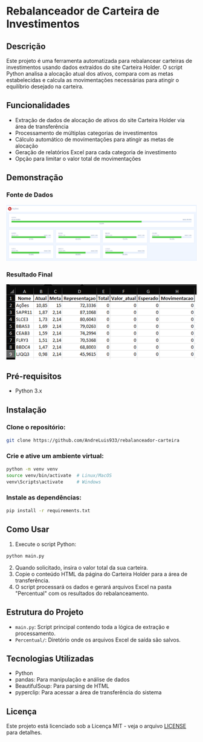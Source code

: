 # Rebalanceador de Carteira de Investimentos

## Descrição

Este projeto é uma ferramenta automatizada para rebalancear carteiras de investimentos usando dados extraídos do site Carteira Holder. O script Python analisa a alocação atual dos ativos, compara com as metas estabelecidas e calcula as movimentações necessárias para atingir o equilíbrio desejado na carteira.

## Funcionalidades

- Extração de dados de alocação de ativos do site Carteira Holder via área de transferência
- Processamento de múltiplas categorias de investimentos
- Cálculo automático de movimentações para atingir as metas de alocação
- Geração de relatórios Excel para cada categoria de investimento
- Opção para limitar o valor total de movimentações

## Demonstração

### Fonte de Dados
![Site onde vai ser extraido os dados](screenshots/site_holder.png)

### Resultado Final
![Resultado Final](screenshots/Resultado.png)

## Pré-requisitos

- Python 3.x

## Instalação

### Clone o repositório:
```bash
git clone https://github.com/AndreLuis933/rebalanceador-carteira
```
### Crie e ative um ambiente virtual:
```bash
python -m venv venv
source venv/bin/activate  # Linux/MacOS
venv\Scripts\activate     # Windows
```
### Instale as dependências:
```bash
pip install -r requirements.txt
```

## Como Usar

1. Execute o script Python:
```bash
python main.py
```
2. Quando solicitado, insira o valor total da sua carteira.
3. Copie o conteúdo HTML da página do Carteira Holder para a área de transferência.
4. O script processará os dados e gerará arquivos Excel na pasta "Percentual" com os resultados do rebalanceamento.

## Estrutura do Projeto

- `main.py`: Script principal contendo toda a lógica de extração e processamento.
- `Percentual/`: Diretório onde os arquivos Excel de saída são salvos.

## Tecnologias Utilizadas

- Python
- pandas: Para manipulação e análise de dados
- BeautifulSoup: Para parsing de HTML
- pyperclip: Para acessar a área de transferência do sistema

## Licença

Este projeto está licenciado sob a Licença MIT - veja o arquivo [LICENSE](./LICENSE) para detalhes.
